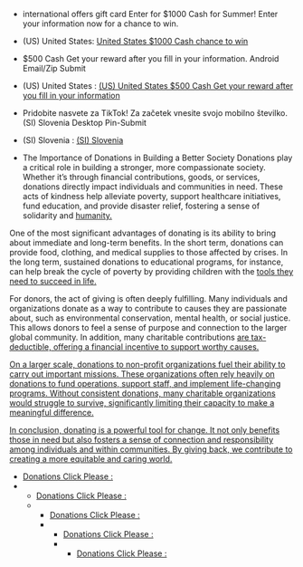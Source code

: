 - international offers gift card  Enter for $1000 Cash for Summer! Enter your information now for a chance to win.
- (US) United States: [United States $1000 Cash chance to win](https://singingfiles.com/show.php?l=0&u=2247245&id=55764 'Desktop Email/Zip Submit Github')
- $500 Cash Get your reward after you fill in your information. Android Email/Zip Submit
- (US) United States : [(US) United States $500 Cash Get your reward after you fill in your information](https://singingfiles.com/show.php?l=0&u=2247245&id=64305')

- Pridobite nasvete za TikTok! Za začetek vnesite svojo mobilno številko. (SI) Slovenia Desktop Pin-Submit
- (SI) Slovenia   :  [(SI) Slovenia ](https://singingfiles.com/show.php?l=0&u=2247245&id=55139')

- The Importance of Donations in Building a Better Society
Donations play a critical role in building a stronger, more compassionate society. Whether it’s through financial contributions, goods, or services, donations directly impact individuals and communities in need. These acts of kindness help alleviate poverty, support healthcare initiatives, fund education, and provide disaster relief, fostering a sense of solidarity and [humanity.](https://www.cpmrevenuegate.com/panm4m5wsh?key=66694366e006089ac768292f36436d42')

One of the most significant advantages of donating is its ability to bring about immediate and long-term benefits. In the short term, donations can provide food, clothing, and medical supplies to those affected by crises. In the long term, sustained donations to educational programs, for instance, can help break the cycle of poverty by providing children with the [tools they need to succeed in life.](https://www.cpmrevenuegate.com/wnv462pd?key=69bc5d09352c01da00ceb955b3197466')

For donors, the act of giving is often deeply fulfilling. Many individuals and organizations donate as a way to contribute to causes they are passionate about, such as environmental conservation, mental health, or social justice. This allows donors to feel a sense of purpose and connection to the larger global community. In addition, many charitable contributions [are tax-deductible, offering a financial incentive to support worthy causes.](https://www.cpmrevenuegate.com/w8u5kh176c?key=1e8194a152d496ea8678bf47f6f303f0')

[On a larger scale, donations to non-profit organizations fuel their ability to carry out important missions. These organizations often rely heavily on donations to fund operations, support staff, and implement life-changing programs. Without consistent donations, many charitable organizations would struggle to survive, significantly limiting their capacity to make a meaningful difference.](https://www.cpmrevenuegate.com/geqz1h5i?key=fb76cd6a483ebea414e167e341da2c1f')

[In conclusion, donating is a powerful tool for change. It not only benefits those in need but also fosters a sense of connection and responsibility among individuals and within communities. By giving back, we contribute to creating a more equitable and caring world.](https://www.cpmrevenuegate.com/zf1320xdzp?key=6db722a5c6d89086fb0b29e98e914d90')

- [Donations Click Please :](https://www.cpmrevenuegate.com/wnv462pd?key=69bc5d09352c01da00ceb955b3197466')
- - [Donations Click Please :](https://www.cpmrevenuegate.com/w8u5kh176c?key=1e8194a152d496ea8678bf47f6f303f0')
  - - [Donations Click Please :](https://www.cpmrevenuegate.com/geqz1h5i?key=fb76cd6a483ebea414e167e341da2c1f')
    - - [Donations Click Please :](https://www.cpmrevenuegate.com/zf1320xdzp?key=6db722a5c6d89086fb0b29e98e914d90')
      - - [Donations Click Please :](https://www.cpmrevenuegate.com/panm4m5wsh?key=66694366e006089ac768292f36436d42')
